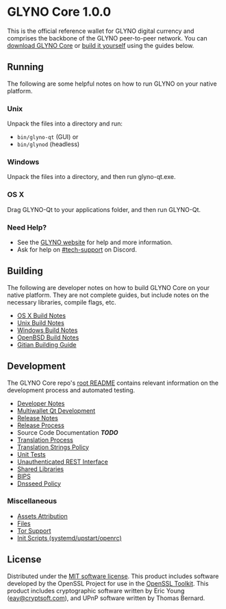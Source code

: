 GLYNO Core 1.0.0
=====================

This is the official reference wallet for GLYNO digital currency and comprises the backbone of the GLYNO peer-to-peer network. You can [download GLYNO Core](https://www.glynocoin.org/) or [build it yourself](#building) using the guides below.

Running
---------------------
The following are some helpful notes on how to run GLYNO on your native platform.

### Unix

Unpack the files into a directory and run:

- `bin/glyno-qt` (GUI) or
- `bin/glynod` (headless)

### Windows

Unpack the files into a directory, and then run glyno-qt.exe.

### OS X

Drag GLYNO-Qt to your applications folder, and then run GLYNO-Qt.

### Need Help?

* See the [GLYNO website](https://glynocoin.org)
for help and more information.
* Ask for help on [#tech-support](https://discord.gg/p4rY4ah) on Discord.


Building
---------------------
The following are developer notes on how to build GLYNO Core on your native platform. They are not complete guides, but include notes on the necessary libraries, compile flags, etc.

- [OS X Build Notes](build-osx.md)
- [Unix Build Notes](build-unix.md)
- [Windows Build Notes](build-windows.md)
- [OpenBSD Build Notes](build-openbsd.md)
- [Gitian Building Guide](gitian-building.md)

Development
---------------------
The GLYNO Core repo's [root README](/README.md) contains relevant information on the development process and automated testing.

- [Developer Notes](developer-notes.md)
- [Multiwallet Qt Development](multiwallet-qt.md)
- [Release Notes](release-notes.md)
- [Release Process](release-process.md)
- Source Code Documentation ***TODO***
- [Translation Process](translation_process.md)
- [Translation Strings Policy](translation_strings_policy.md)
- [Unit Tests](unit-tests.md)
- [Unauthenticated REST Interface](REST-interface.md)
- [Shared Libraries](shared-libraries.md)
- [BIPS](bips.md)
- [Dnsseed Policy](dnsseed-policy.md)



### Miscellaneous
- [Assets Attribution](assets-attribution.md)
- [Files](files.md)
- [Tor Support](tor.md)
- [Init Scripts (systemd/upstart/openrc)](init.md)

License
---------------------
Distributed under the [MIT software license](http://www.opensource.org/licenses/mit-license.php).
This product includes software developed by the OpenSSL Project for use in the [OpenSSL Toolkit](https://www.openssl.org/). This product includes
cryptographic software written by Eric Young ([eay@cryptsoft.com](mailto:eay@cryptsoft.com)), and UPnP software written by Thomas Bernard.
